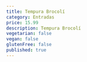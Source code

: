 ```yaml
---
title: Tempura Brocolí
category: Entradas
price: 15.99
description: Tempura Brocolí
vegetarian: false
vegan: false
glutenFree: false
published: true
---
```

